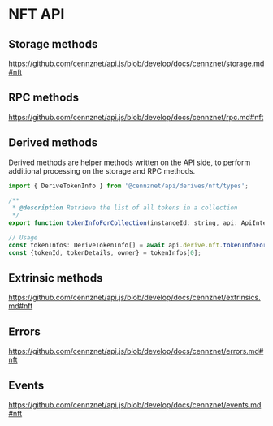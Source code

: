 # NFT API

## Storage methods
https://github.com/cennznet/api.js/blob/develop/docs/cennznet/storage.md#nft

## RPC methods
https://github.com/cennznet/api.js/blob/develop/docs/cennznet/rpc.md#nft

## Derived methods
Derived methods are helper methods written on the API side, to perform additional processing on the storage and RPC methods.

```js
import { DeriveTokenInfo } from '@cennznet/api/derives/nft/types';

/**
 * @description Retrieve the list of all tokens in a collection
 */
export function tokenInfoForCollection(instanceId: string, api: ApiInterfaceRx): () => Observable<DeriveTokenInfo[]> {};

// Usage
const tokenInfos: DeriveTokenInfo[] = await api.derive.nft.tokenInfoForCollection(collectionId);
const {tokenId, tokenDetails, owner} = tokenInfos[0];
```
## Extrinsic methods
https://github.com/cennznet/api.js/blob/develop/docs/cennznet/extrinsics.md#nft


## Errors
https://github.com/cennznet/api.js/blob/develop/docs/cennznet/errors.md#nft

## Events
https://github.com/cennznet/api.js/blob/develop/docs/cennznet/events.md#nft
